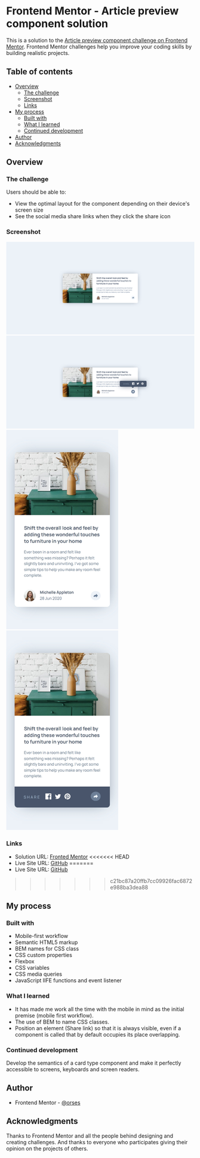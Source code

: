# Frontend Mentor - Article preview component solution

This is a solution to the [Article preview component challenge on Frontend Mentor](https://www.frontendmentor.io/challenges/article-preview-component-dYBN_pYFT). Frontend Mentor challenges help you improve your coding skills by building realistic projects.

## Table of contents

- [Overview](#overview)
  - [The challenge](#the-challenge)
  - [Screenshot](#screenshot)
  - [Links](#links)
- [My process](#my-process)
  - [Built with](#built-with)
  - [What I learned](#what-i-learned)
  - [Continued development](#continued-development)
- [Author](#author)
- [Acknowledgments](#acknowledgments)

## Overview

### The challenge

Users should be able to:

- View the optimal layout for the component depending on their device's screen size
- See the social media share links when they click the share icon

### Screenshot

<img src="./data/screenshot_desktop.png" width="600">
<img src="./data/screenshot_desktop_active.png" width="600">
<img src="./data/screenshot_mobile_375.jpg" width="300">
<img src="./data/screenshot_mobile_375_active_state.jpg" width="300">

### Links

- Solution URL: [Fronted Mentor](https://www.frontendmentor.io/solutions/flexbox-with-bem-names-variables-and-media-queries-h2loVogl5i)
<<<<<<< HEAD
- Live Site URL: [GitHub](https://orses.github.io/html-css/article_preview/)
=======
- Live Site URL: [GitHub](https://orses.github.io/html-css/flex/article_preview/)
>>>>>>> c21bc87a20ffb7cc09926fac6872e988ba3dea88

## My process

### Built with

- Mobile-first workflow
- Semantic HTML5 markup
- BEM names for CSS class
- CSS custom properties
- Flexbox
- CSS variables
- CSS media queries
- JavaScript IIFE functions and event listener

### What I learned

- It has made me work all the time with the mobile in mind as the initial premise (mobile first workflow).
- The use of BEM to name CSS classes.
- Position an element (Share link) so that it is always visible, even if a component is called that by default occupies its place overlapping.

### Continued development

Develop the semantics of a card type component and make it perfectly accessible to screens, keyboards and screen readers.

## Author

- Frontend Mentor - [@orses](https://www.frontendmentor.io/profile/orses)

## Acknowledgments

Thanks to Frontend Mentor and all the people behind designing and creating challenges.
And thanks to everyone who participates giving their opinion on the projects of others.
